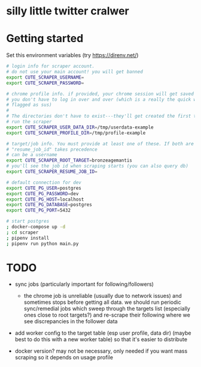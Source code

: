 # silly little twitter cralwer

# Getting started

Set this environment variables (try https://direnv.net/)

```bash
# login info for scraper account.
# do not use your main account! you will get banned
export CUTE_SCRAPER_USERNAME=
export CUTE_SCRAPER_PASSWORD=

# chrome profile info. if provided, your chrome session will get saved here so
# you don't have to log in over and over (which is a really the quick way to get
# flagged as sus)
#
# The directories don't have to exist---they'll get created the first time you
# run the scraper
export CUTE_SCRAPER_USER_DATA_DIR=/tmp/userdata-example
export CUTE_SCRAPER_PROFILE_DIR=/tmp/profile-example

# target/job info. You must provide at least one of these. If both are provided,
# "resume_job_id" takes precedence
# can be a username
export CUTE_SCRAPER_ROOT_TARGET=bronzeagemantis
# you'll see the job id when scraping starts (you can also query db)
export CUTE_SCRAPER_RESUME_JOB_ID=

# default connection for dev
export CUTE_PG_USER=postgres
export CUTE_PG_PASSWORD=dev
export CUTE_PG_HOST=localhost
export CUTE_PG_DATABASE=postgres
export CUTE_PG_PORT=5432
```

```bash
# start postgres
; docker-compose up -d
; cd scraper
; pipenv install
; pipenv run python main.py
```

# TODO

- sync jobs (particularly important for following/followers)

  - the chrome job is unreliable (usually due to network issues) and sometimes
    stops before getting all data. we should run periodic sync/remedial jobs
    which sweep through the targets list (especially ones close to root
    targets?) and re-scrape their following where we see discrepancies in the
    follower data

- add worker config to the target table (esp user profile, data dir) (maybe
  best to do this with a new worker table) so that it's easier to distribute

- docker version? may not be necessary, only needed if you want mass scraping
  so it depends on usage profile
